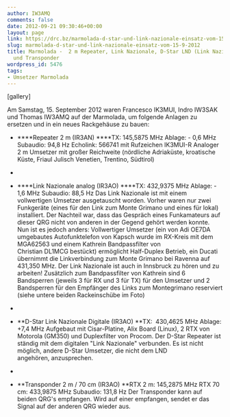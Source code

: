 ```yaml
---
author: IW3AMQ
comments: false
date: 2012-09-21 09:30:46+00:00
layout: page
link: https://drc.bz/marmolada-d-star-und-link-nazionale-einsatz-vom-15-9-2012/
slug: marmolada-d-star-und-link-nazionale-einsatz-vom-15-9-2012
title: Marmolada -  2 m Repeater, Link Nazionale, D-Star LND (Link Nazionale Digitale)
  und Transponder
wordpress_id: 5476
tags:
- Umsetzer Marmolada
---
```


[gallery]

Am Samstag, 15. September 2012 waren Francesco IK3MUI, Indro IW3SAK und Thomas IW3AMQ auf der Marmolada, um folgende Anlagen zu ersetzen und in ein neues Rackgehäuse zu bauen:



	
  * ****Repeater 2 m (IR3AN)
****TX: 145,5875 MHz
Ablage: - 0,6 MHz
Subaudio: 94,8 Hz
Echolink: 566741 mit Rufzeichen IK3MUI-R
Analoger 2 m Umsetzer mit großer Reichweite (nördliche Adriaküste, kroatische Küste, Friaul Julisch Venetien, Trentino, Südtirol)
-

	
  * ****Link Nazionale analog (IR3AO)
****TX: 432,9375 MHz
Ablage: - 1,6 MHz
Subaudio: 88,5 Hz
Das Link Nazionale ist mit einem vollwertigen Umsetzer ausgetauscht worden. Vorher waren nur zwei Funkgeräte (eines für den Link zum Monte Grimano und eines für lokal) installiert. Der Nachteil war, dass das Gespräch eines Funkamateurs auf dieser QRG nicht von anderen in der Gegend gehört werden konnte. Nun ist es jedoch anders: Vollwertiger Umsetzer (ein von Adi OE7DA umgebautes Autofunktelefon von Kapsch wurde im RX-Kreis mit dem MGA62563 und einem Kathrein Bandpassfilter von Christian DL1MCG bestückt) ermöglicht Half-Duplex Betrieb, ein Ducati übernimmt die Linkverbindung zum Monte Grimano bei Ravenna auf 431,350 MHz. Der Link Nazionale ist auch in Innsbruck zu hören und zu arbeiten! Zusätzlich zum Bandpassfilter von Kathrein sind 6 Bandsperren (jeweils 3 für RX und 3 für TX) für den Umsetzer und 2 Bandsperren für den Empfänger des Links zum Montegrimano reserviert (siehe untere beiden Rackeinschübe im Foto)
-

	
  * **D-Star Link Nazionale Digitale (IR3AO)
**TX:  430,4625 MHz
Ablage: +7,4 MHz
Aufgebaut mit Cisar-Platine, Alix Board (Linux), 2 RTX von Motorola (GM350) und Duplexfilter von Procom. Der D-Star Repeater ist ständig mit dem digitalen "Link Nazionale" verbunden. Es ist nicht möglich, andere D-Star Umsetzer, die nicht dem LND angehören, anzusprechen.
-

	
  * **Transponder 2 m / 70 cm (IR3AO)
**RTX 2 m: 145,2875 MHz
RTX 70 cm: 433,9875 MHz
Subaudio: 131,8 Hz
Der Transponder kann auf beiden QRG's empfangen. Wird auf einer empfangen, sendet er das Signal auf der anderen QRG wieder aus.



